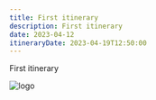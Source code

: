 ```yaml
---
title: First itinerary
description: First itinerary
date: 2023-04-12
itineraryDate: 2023-04-19T12:50:00
---
```


First itinerary

![logo](/img/logo.png "logo")
